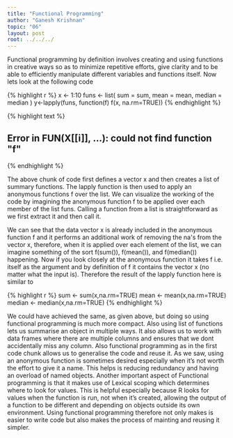 ```yaml
---
title: "Functional Programming"
author: "Ganesh Krishnan"
topic: "06"
layout: post
root: ../../../
---
```

Functional programming by definition involves creating and using functions in creative ways so as to minimize 
repetitive efforts, give clarity and to be able to efficiently manipulate different variables and functions itself. 
Now lets look at the following code


{% highlight r %}
x <- 1:10
funs <- list(
  sum = sum,
  mean = mean,
  median = median
)
y<-lapply(funs, function(f) f(x, na.rm=TRUE))
{% endhighlight %}



{% highlight text %}
## Error in FUN(X[[i]], ...): could not find function "f"
{% endhighlight %}

The above chunk of code first defines a vector x and then creates a list of summary functions. The
lapply function is then used to apply an anonymous functions f over the list. We can visualize the working of the 
code by imagining the anonymous function f to be applied over each member of the list funs. Calling a function from 
a list is straightforward as we first extract it and then call it.

We can see that the data vector x is already included in the anonymous function f and it performs an additional 
work of removing the na's from the vector x, therefore, when it is applied over each element of the list, we can 
imagine something of the sort f(sum()), f(mean()), and f(median()) happening. Now if you look closely at the 
anonymous function it takes f i.e. itself as the argument and by definition of f it contains the vector x (no 
matter what the input is). Therefore the result of the lapply function here is similar to 


{% highlight r %}
sum <- sum(x,na.rm=TRUE)
mean <- mean(x,na.rm=TRUE)
median <- median(x,na.rm=TRUE)
{% endhighlight %}

We could have achieved the same, as given above, but doing so using functional programming is much more compact. 
Also using list of functions lets us summarise an object in multiple ways. It also allows us to work with data 
frames where there are multiple columns and ensures that we dont accidentally miss any column. Also functional 
programming as in the first code chunk allows us to generalise the code and reuse it.  As we saw, using an 
anonymous function is sometimes desired especially when it’s not worth the effort to give it a name. This helps is
reducing redundancy and having an overload of named objects. Another important aspect of Functional programming is 
that it makes use of Lexical scoping which determines where to look for values. This is helpful especially because 
R looks for values when the function is run, not when it’s created, allowing the output of a function to be 
different and depending on objects outside its own environment. Using functional programming therefore not only 
makes is easier to write code but also makes
the process of mainting and reusing it simpler.
